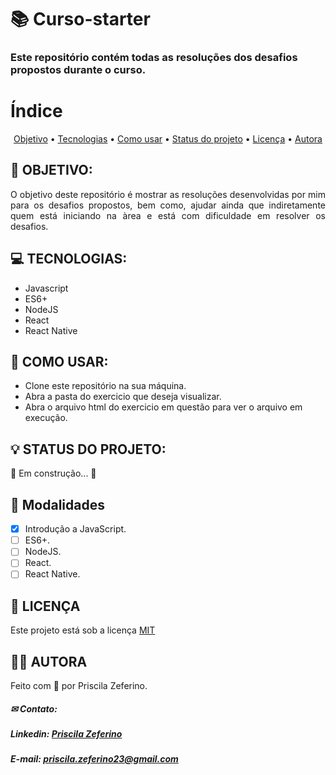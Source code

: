 # 📚 Curso-starter
### Este repositório contém todas as resoluções dos desafios propostos durante o curso. 

Índice
=================

<p align="center">
 <a href="#-objetivo">Objetivo</a> •
 <a href="#-tecnologias">Tecnologias</a> • 
 <a href="#-como-usar">Como usar</a> • 
 <a href="#-status-do-projeto">Status do projeto</a> •
 <a href="#-licença">Licença</a> • 
 <a href="#-autora">Autora</a>

</p>

## 🚀 OBJETIVO: 

<p align="justify"> O objetivo deste repositório é mostrar as resoluções desenvolvidas por mim para os desafios propostos, bem como, ajudar ainda que indiretamente quem está iniciando na àrea e está com dificuldade em resolver os desafios. </p>

## 💻 TECNOLOGIAS:

- Javascript
- ES6+
- NodeJS
- React
- React Native

## 📢 COMO USAR:

- Clone este repositório na sua máquina.
- Abra a pasta do exercicio que deseja visualizar.
- Abra o arquivo html do exercicio em questão para ver o arquivo em execução.


## 💡 STATUS DO PROJETO:
 
🚧  Em construção...  🚧

## 📌 Modalidades 

- [X] Introdução a JavaScript.
- [ ] ES6+.
- [ ] NodeJS.
- [ ] React.
- [ ] React Native.

## 📃 LICENÇA
Este projeto está sob a licença <a href="https://github.com/PriscilaZeferino/Proffy/blob/master/LICENSE">MIT</a>

## 👧🏻 AUTORA

 Feito com 🧡 por Priscila Zeferino.
 
##### ✉ Contato:

##### Linkedin: <a href="https://www.linkedin.com/in/priscila-zeferino-594b5b175/"> Priscila Zeferino</a>

##### E-mail: priscila.zeferino23@gmail.com
